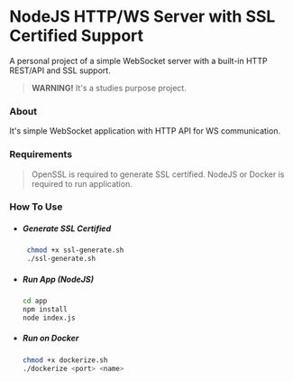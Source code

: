 # NodeJS HTTP/WS Server with SSL Certified Support
A personal project of a simple WebSocket server with a built-in HTTP REST/API and SSL support.

> **WARNING!** It's a studies purpose project.

### About

It's simple WebSocket application with HTTP API for WS communication.

### Requirements

> OpenSSL is required to generate SSL certified.
> NodeJS or Docker is required to run application.

### How To Use

- ##### Generate SSL Certified
  ```bash
   chmod +x ssl-generate.sh
   ./ssl-generate.sh
   ```

- ##### Run App (NodeJS)
  ```bash
  cd app
  npm install
  node index.js
  ```

- ##### Run on Docker
  ```bash
  chmod +x dockerize.sh
  ./dockerize <port> <name>
  ```